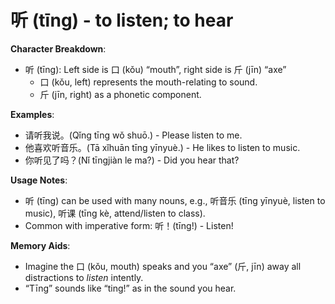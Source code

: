 # **听 (tīng) - to listen; to hear**

**Character Breakdown**:  
- 听 (tīng): Left side is 口 (kǒu) “mouth”, right side is 斤 (jīn) “axe”
  * 口 (kǒu, left) represents the mouth-relating to sound.
  * 斤 (jīn, right) as a phonetic component.

**Examples**:  
- 请听我说。(Qǐng tīng wǒ shuō.) - Please listen to me.  
- 他喜欢听音乐。(Tā xǐhuān tīng yīnyuè.) - He likes to listen to music.  
- 你听见了吗？(Nǐ tīngjiàn le ma?) - Did you hear that?

**Usage Notes**:  
- 听 (tīng) can be used with many nouns, e.g., 听音乐 (tīng yīnyuè, listen to music), 听课 (tīng kè, attend/listen to class).  
- Common with imperative form: 听！(tīng!) - Listen!

**Memory Aids**:  
- Imagine the 口 (kǒu, mouth) speaks and you “axe” (斤, jīn) away all distractions to _listen_ intently.  
- “Tīng” sounds like “ting!” as in the sound you hear.